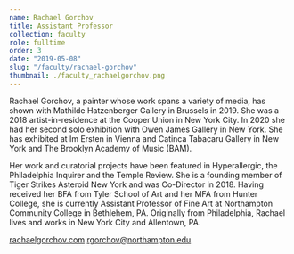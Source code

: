 ```yaml
---
name: Rachael Gorchov
title: Assistant Professor
collection: faculty
role: fulltime
order: 3
date: "2019-05-08"
slug: "/faculty/rachael-gorchov"
thumbnail: ./faculty_rachaelgorchov.png
---
```


Rachael Gorchov, a painter whose work spans a variety of media, has shown with Mathilde Hatzenberger Gallery in Brussels in 2019. She was a 2018 artist-in-residence at the Cooper Union in New York City. In 2020 she had her second solo exhibition with Owen James Gallery in New York. She has exhibited at Im Ersten in Vienna and Catinca Tabacaru Gallery in New York and The Brooklyn Academy of Music (BAM).

Her work and curatorial projects have been featured in Hyperallergic, the Philadelphia Inquirer and the Temple Review. She is a founding member of Tiger Strikes Asteroid New York and was Co-Director in 2018. Having received her BFA from Tyler School of Art and her MFA from Hunter College, she is currently Assistant Professor of Fine Art at Northampton Community College in Bethlehem, PA. Originally from Philadelphia, Rachael lives and works in New York City and Allentown, PA.

<a href="rachaelgorchov.com">rachaelgorchov.com</a>
<a href="mailto:rgorchov@northampton.edu">rgorchov@northampton.edu</a>

